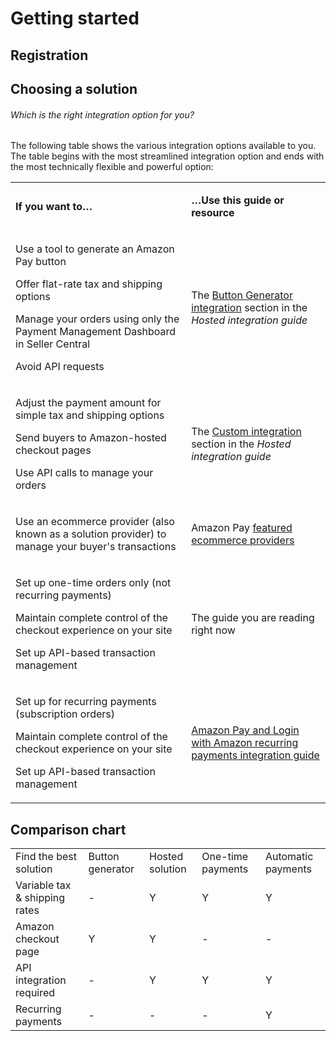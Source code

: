 # Getting started

## Registration

## Choosing a solution

###### Which is the right integration option for you?

The following table shows the various integration options available to you. The table begins with the most streamlined integration option and ends with the most technically flexible and powerful option:

<table>
  	<tr>
    	<td><p><strong>If you want to…</strong></p></td>
    	<td><p><strong>…Use this guide or resource</strong></p></td>
  	</tr>
  	<tr>
    	<td >
      		<p>Use a tool to generate an Amazon Pay button</p>
      		<p>Offer flat-rate tax and shipping options</p>
      		<p>Manage your orders using only the Payment Management Dashboard in Seller Central</p>
     		<p>Avoid API requests</p>
    	</td>
    	<td>
    		<p>The <a href="/us/documentation/express/201747030" target="_blank">Button Generator integration</a> section in the <em>Hosted integration guide</em></p>
    	</td>
  	</tr>
  	<tr>
    	<td>
      		<p>Adjust the payment amount for simple tax and shipping options</p>
	  		<p>Send buyers to Amazon-hosted checkout pages</p>
      		<p>Use API calls to manage your orders</p>
   		</td>
    	<td>
    		<p>The <a href="/us/documentation/express/201737510" target="_blank">Custom integration</a> section in the <em>Hosted integration guide</em>
    		</p>
    	</td>
  	</tr>
  	<tr>
    	<td>
      		<p>Use an ecommerce provider (also known as a solution provider) to manage your buyer's transactions</p>
    	</td>
    	<td><p>Amazon Pay <a href="/us/solutionproviders" target="_blank">featured ecommerce providers</a></p></td>
  	</tr>
  	<tr>
  		<td>
     		<p>Set up one-time orders only (not recurring payments)</p>
     		<p>Maintain complete control of the checkout experience on your site</p>
     		<p>Set up API-based transaction management</p>
     	</td>
    	<td><p>The guide you are reading right now</p></td>
    </tr>
    <tr>
    	<td>
       		<p>Set up for recurring payments (subscription orders)</p>
       		<p>Maintain complete control of the checkout experience on your site</p>
			<p>Set up API-based transaction management</p>
		</td>
    	<td><p><a href="/us/documentation/automatic/201752090" target="_blank">Amazon Pay and Login with Amazon recurring payments integration guide</a></p></td>
  	</tr>
</table>

## Comparison chart

<table cellspacing="0" cellpadding="0" id="comparison_chart">
  <tr>
    <td>Find the best solution</td>
    <td>Button generator</td>
    <td>Hosted solution</td>
    <td>One-time payments</td>
    <td>Automatic payments</td>
  </tr>
  <tr>
    <td>Variable tax & shipping rates</td>
    <td class="center">-</td>
    <td class="center bold">Y</td>
    <td class="center bold">Y</td>
    <td class="center bold">Y</td>
  </tr>
  <tr>
    <td>Amazon checkout page</td>
    <td class="center bold">Y</td>
    <td class="center bold">Y</td>
    <td class="center">-</td>
    <td class="center">-</td>
  </tr>
  <tr>
    <td>API integration required</td>
    <td class="center">-</td>
    <td class="center bold">Y</td>
    <td class="center bold">Y</td>
    <td class="center bold">Y</td>
  </tr>
  <tr>
    <td>Recurring payments</td>
    <td class="center">-</td>
    <td class="center">-</td>
    <td class="center">-</td>
    <td class="center bold">Y</td>
  </tr>
</table>
